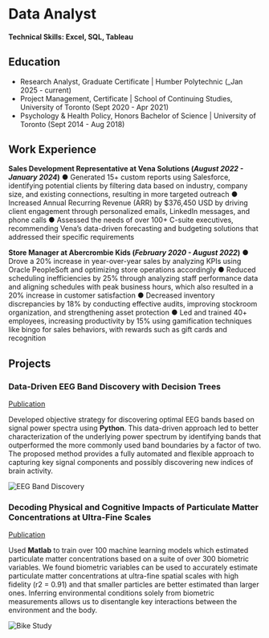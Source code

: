 # Data Analyst

#### Technical Skills: Excel, SQL, Tableau
## Education
- Research Analyst, Graduate Certificate | Humber Polytechnic (_Jan 2025 - current)
- Project Management, Certificate | School of Continuing Studies, University of Toronto (Sept 2020 - Apr 2021)
- Psychology & Health Policy, Honors Bachelor of Science | University of Toronto (Sept 2014 - Aug 2018)

## Work Experience
**Sales Development Representative at Vena Solutions (_August 2022 - January 2024_)**
●	Generated 15+ custom reports using Salesforce, identifying potential clients by filtering data based on industry, company size, and existing connections, resulting in more targeted outreach
●	Increased Annual Recurring Revenue (ARR) by $376,450 USD by driving client engagement through personalized emails, LinkedIn messages, and phone calls
●	Assessed the needs of over 100+ C-suite executives, recommending Vena’s data-driven forecasting and budgeting solutions that addressed their specific requirements

**Store Manager at Abercrombie Kids (_February 2020 - August 2022_)**
●	Drove a 20% increase in year-over-year sales by analyzing KPIs using Oracle PeopleSoft and optimizing store operations accordingly
●	Reduced scheduling inefficiencies by 25% through analyzing staff performance data and aligning schedules with peak business hours, which also resulted in a 20% increase in customer satisfaction
●	Decreased inventory discrepancies by 18% by conducting effective audits, improving stockroom organization, and strengthening asset protection
●	Led and trained 40+ employees, increasing productivity by 15% using gamification techniques like bingo for sales behaviors, with rewards such as gift cards and recognition

## Projects
### Data-Driven EEG Band Discovery with Decision Trees
[Publication](https://www.mdpi.com/1424-8220/22/8/3048)

Developed objective strategy for discovering optimal EEG bands based on signal power spectra using **Python**. This data-driven approach led to better characterization of the underlying power spectrum by identifying bands that outperformed the more commonly used band boundaries by a factor of two. The proposed method provides a fully automated and flexible approach to capturing key signal components and possibly discovering new indices of brain activity.

![EEG Band Discovery](/assets/img/eeg_band_discovery.jpeg)

### Decoding Physical and Cognitive Impacts of Particulate Matter Concentrations at Ultra-Fine Scales
[Publication](https://www.mdpi.com/1424-8220/22/11/4240)

Used **Matlab** to train over 100 machine learning models which estimated particulate matter concentrations based on a suite of over 300 biometric variables. We found biometric variables can be used to accurately estimate particulate matter concentrations at ultra-fine spatial scales with high fidelity (r2 = 0.91) and that smaller particles are better estimated than larger ones. Inferring environmental conditions solely from biometric measurements allows us to disentangle key interactions between the environment and the body.

![Bike Study](/assets/img/bike_study.jpeg)

